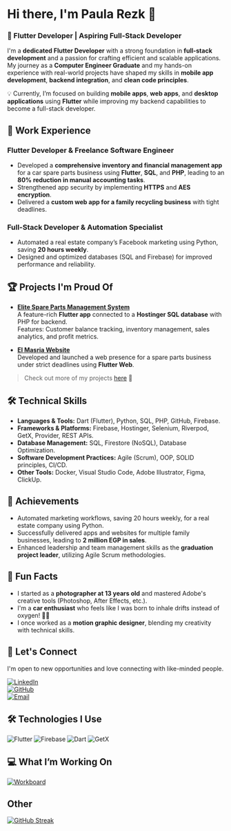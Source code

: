 # Hi there, I'm Paula Rezk 👋
### 🚀 Flutter Developer | Aspiring Full-Stack Developer
I'm a **dedicated Flutter Developer** with a strong foundation in **full-stack development** and a passion for crafting efficient and scalable applications. My journey as a **Computer Engineer Graduate** and my hands-on experience with real-world projects have shaped my skills in **mobile app development**, **backend integration**, and **clean code principles**.

💡 Currently, I’m focused on building **mobile apps**, **web apps**, and **desktop applications** using **Flutter** while improving my backend capabilities to become a full-stack developer.

## 💼 Work Experience
### Flutter Developer & Freelance Software Engineer  
- Developed a **comprehensive inventory and financial management app** for a car spare parts business using **Flutter**, **SQL**, and **PHP**, leading to an **80% reduction in manual accounting tasks**.  
- Strengthened app security by implementing **HTTPS** and **AES encryption**.  
- Delivered a **custom web app for a family recycling business** with tight deadlines.  

### Full-Stack Developer & Automation Specialist  
- Automated a real estate company’s Facebook marketing using Python, saving **20 hours weekly**.  
- Designed and optimized databases (SQL and Firebase) for improved performance and reliability.


## 🏆 Projects I'm Proud Of
- **[Elite Spare Parts Management System](https://app.elitespareparts.net/)**  
  A feature-rich **Flutter app** connected to a **Hostinger SQL database** with PHP for backend.  
  Features: Customer balance tracking, inventory management, sales analytics, and profit metrics.

- **[El Masria Website](https://almasria.net/)**  
  Developed and launched a web presence for a spare parts business under strict deadlines using **Flutter Web**.  

> Check out more of my projects [here](https://github.com/Paularezk3?tab=repositories) 📂

## 🛠️ Technical Skills
- **Languages & Tools:** Dart (Flutter), Python, SQL, PHP, GitHub, Firebase.  
- **Frameworks & Platforms:** Firebase, Hostinger, Selenium, Riverpod, GetX, Provider, REST APIs.  
- **Database Management:** SQL, Firestore (NoSQL), Database Optimization.  
- **Software Development Practices:** Agile (Scrum), OOP, SOLID principles, CI/CD.  
- **Other Tools:** Docker, Visual Studio Code, Adobe Illustrator, Figma, ClickUp.  

## 🏅 Achievements
- Automated marketing workflows, saving 20 hours weekly, for a real estate company using Python.  
- Successfully delivered apps and websites for multiple family businesses, leading to **2 million EGP in sales**.  
- Enhanced leadership and team management skills as the **graduation project leader**, utilizing Agile Scrum methodologies.

## 🎉 Fun Facts
- I started as a **photographer at 13 years old** and mastered Adobe's creative tools (Photoshop, After Effects, etc.).  
- I'm a **car enthusiast** who feels like I was born to inhale drifts instead of oxygen! 🚗💨  
- I once worked as a **motion graphic designer**, blending my creativity with technical skills.


## 🤝 Let's Connect
I'm open to new opportunities and love connecting with like-minded people.  

[![LinkedIn](https://img.shields.io/badge/-LinkedIn-blue?style=for-the-badge&logo=Linkedin&logoColor=white)](https://linkedin.com/in/Paularezk)  
[![GitHub](https://img.shields.io/badge/-GitHub-181717?style=for-the-badge&logo=github&logoColor=white)](https://github.com/Paularezk3)  
[![Email](https://img.shields.io/badge/-Email-EA4335?style=for-the-badge&logo=gmail&logoColor=white)](mailto:paularezk3@gmail.com)

## 🛠️ Technologies I Use
![Flutter](https://img.shields.io/badge/Flutter-02569B?style=for-the-badge&logo=flutter&logoColor=white)
![Firebase](https://img.shields.io/badge/Firebase-FFCA28?style=for-the-badge&logo=firebase&logoColor=black)
![Dart](https://img.shields.io/badge/Dart-0175C2?style=for-the-badge&logo=dart&logoColor=white)
![GetX](https://img.shields.io/badge/GetX-68B8FF?style=for-the-badge)

## 💻 What I’m Working On
[![Workboard](https://github-readme-activity-graph.vercel.app/graph?username=Paularezk3&theme=dracula)](https://github.com/ashutosh00710/github-readme-activity-graph)


## Other
[![GitHub Streak](https://streak-stats.demolab.com?user=Paularezk3&theme=dark&short_numbers=true&mode=weekly)](https://git.io/streak-stats)
<!--
**Paularezk3/Paularezk3** is a ✨ _special_ ✨ repository because its `README.md` (this file) appears on your GitHub profile.

Here are some ideas to get you started:

- 🔭 I’m currently working on ...
- 🌱 I’m currently learning ...
- 👯 I’m looking to collaborate on ...
- 🤔 I’m looking for help with ...
- 💬 Ask me about ...
- 📫 How to reach me: ...
- 😄 Pronouns: ...
- ⚡ Fun fact: ...
-->
